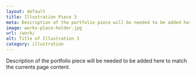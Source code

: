 ```yaml
---
layout: default
title: Illustration Piece 3
meta: Description of the portfolio piece will be needed to be added here to match the currents page content.
image: works-place-holder.jpg
url: /work/
alt: Title of Illustration 3
category: illustration
---
```


Description of the portfolio piece will be needed to be added here to match the currents page content.

